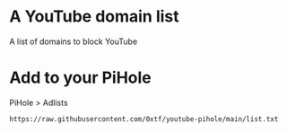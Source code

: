 # A YouTube domain list
A list of domains to block YouTube

# Add to your PiHole

PiHole > Adlists

`https://raw.githubusercontent.com/0xtf/youtube-pihole/main/list.txt` 
